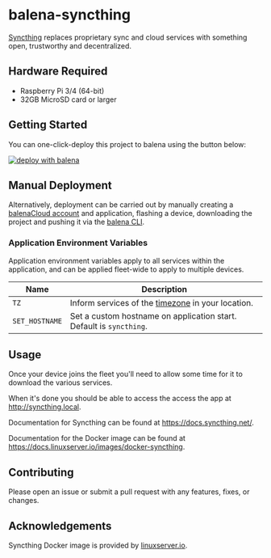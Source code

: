 # balena-syncthing

[Syncthing](https://syncthing.net/) replaces proprietary sync and cloud services with something open, trustworthy and decentralized.

## Hardware Required

- Raspberry Pi 3/4 (64-bit)
- 32GB MicroSD card or larger

## Getting Started

You can one-click-deploy this project to balena using the button below:

[![deploy with balena](https://balena.io/deploy.svg)](https://dashboard.balena-cloud.com/deploy?repoUrl=https://github.com/klutchell/balena-syncthing)

## Manual Deployment

Alternatively, deployment can be carried out by manually creating a [balenaCloud account](https://dashboard.balena-cloud.com) and application,
flashing a device, downloading the project and pushing it via the [balena CLI](https://github.com/balena-io/balena-cli).

### Application Environment Variables

Application environment variables apply to all services within the application, and can be applied fleet-wide to apply to multiple devices.

| Name           | Description                                                                                                       |
| -------------- | ----------------------------------------------------------------------------------------------------------------- |
| `TZ`           | Inform services of the [timezone](https://en.wikipedia.org/wiki/List_of_tz_database_time_zones) in your location. |
| `SET_HOSTNAME` | Set a custom hostname on application start. Default is `syncthing`.                                               |

## Usage

Once your device joins the fleet you'll need to allow some time for it to download the various services.

When it's done you should be able to access the access the app at <http://syncthing.local>.

Documentation for Syncthing can be found at <https://docs.syncthing.net/>.

Documentation for the Docker image can be found at <https://docs.linuxserver.io/images/docker-syncthing>.

## Contributing

Please open an issue or submit a pull request with any features, fixes, or changes.

## Acknowledgements

Syncthing Docker image is provided by [linuxserver.io](https://www.linuxserver.io/).

